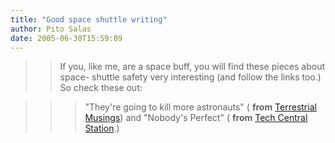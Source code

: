 ```yaml
---
title: "Good space shuttle writing"
author: Pito Salas
date: 2005-06-30T15:59:09
---
```



>>

>> If you, like me, are a space buff, you will find these pieces about space-
shuttle safety very interesting (and follow the links too.) So check these
out:

>>

>>> "They're going to kill more astronauts" ( **from** [Terrestrial
Musings](<http://www.transterrestrial.com/archives/005438.html#005438>)) and
"Nobody's Perfect" ( **from** [Tech Central
Station](<http://techcentralstation.com/062905J.html>).)

>>>

>>>  


